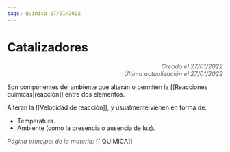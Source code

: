 ```yaml
---
tags: Química 27/01/2022
---
```


# Catalizadores
<div style="text-align: right; opacity: 0.7; font-style: italic;">Creado el 27/01/2022</div>
<div style="text-align: right; opacity: 0.7; font-style: italic;">Última actualización el 27/01/2022</div>

Son componentes del ambiente que alteran o permiten la [[Reacciones químicas|reacción]] entre dos elementos.

Alteran la [[Velocidad de reacción]], y usualmente vienen en forma de:

- Temperatura.
- Ambiente (como la presencia o ausencia de luz).

<span style="opacity: 0.7; font-style: italic;">Página principal de la materia:</span> [['QUÍMICA]]